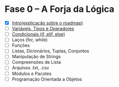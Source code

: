 # Fase 0 – A Forja da Lógica

- [x] [Intro(explicação sobre o roadmap)](intro.py)
- [ ] [Variáveis, Tipos e Operadores](variaveis_tipos_e_operadores.py)
- [ ] [Condicionais (if, elif, else)](condicionais.py)
- [ ] Laços (for, while)
- [ ] Funções
- [ ] Listas, Dicionários, Tuplas, Conjuntos
- [ ] Manipulação de Strings
- [ ] Compreensões de Lista
- [ ] Arquivos .txt, .csv
- [ ] Módulos e Pacotes
- [ ] Programação Orientada a Objetos
